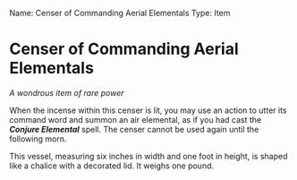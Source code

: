 Name: Censer of Commanding Aerial Elementals
Type: Item

# Censer of Commanding Aerial Elementals
_A wondrous item of rare power_

When the incense within this censer is lit, you may use an action to utter its command word and summon an air elemental, as if you had cast the **_Conjure Elemental_** spell. The censer cannot be used again until the following morn.

This vessel, measuring six inches in width and one foot in height, is shaped like a chalice with a decorated lid. It weighs one pound.
